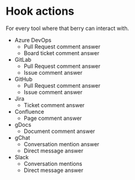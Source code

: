 # Hook actions

For every tool where that berry can interact with.

- Azure DevOps
  - Pull Request comment answer
  - Board ticket comment answer
- GitLab
  - Pull Request comment answer
  - Issue comment answer
- GitHub
  - Pull Request comment answer
  - Issue comment answer
- Jira
  - Ticket comment answer
- Confluence
  - Page comment answer
- gDocs
  - Document comment answer
- gChat
  - Conversation mention answer
  - Direct message answer
- Slack
  - Conversation mentions
  - Direct message answer
